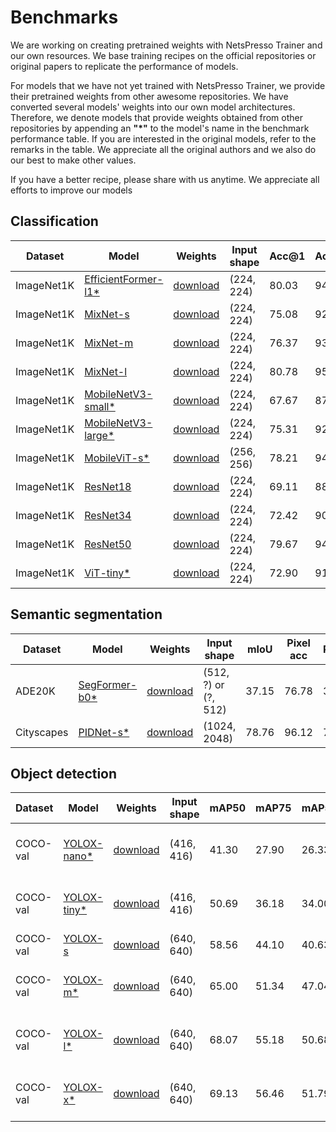 # Benchmarks

We are working on creating pretrained weights with NetsPresso Trainer and our own resources. We base training recipes on the official repositories or original papers to replicate the performance of models.

For models that we have not yet trained with NetsPresso Trainer, we provide their pretrained weights from other awesome repositories. We have converted several models' weights into our own model architectures. Therefore, we denote models that provide weights obtained from other repositories by appending an **"*"** to the model's name in the benchmark performance table. If you are interested in the original models, refer to the remarks in the table. We appreciate all the original authors and we also do our best to make other values.

If you have a better recipe, please share with us anytime. We appreciate all efforts to improve our models

## Classification

| Dataset | Model | Weights | Input shape | Acc@1 | Acc@5 | Params | FLOPs | NetsPresso | Remarks |
|---|---|---|---|---|---|---|---|---|---|
| ImageNet1K | [EfficientFormer-l1*](https://github.com/Nota-NetsPresso/netspresso-trainer/blob/master/config/model/efficientformer/efficientformer-l1-classification.yaml) | [download](https://netspresso-trainer-public.s3.ap-northeast-2.amazonaws.com/checkpoint/efficientformer/efficientformer_l1_imagenet1k.safetensors?versionId=JIkKVaUF0fhkvLz2jfcY3MmbUg6MkUO6) | (224, 224) | 80.03 | 94.90 | 11.84M | 2.60G | Supported | [snap-research/EfficientFormer](https://github.com/snap-research/EfficientFormer?tab=readme-ov-file#classification-on-imagenet-1k) |
| ImageNet1K | [MixNet-s](https://github.com/Nota-NetsPresso/netspresso-trainer/blob/master/config/model/mixnet/mixnet-s-classification.yaml) | [download](https://netspresso-trainer-public.s3.ap-northeast-2.amazonaws.com/checkpoint/mixnet/mixnet_s_imagenet1k.safetensors?versionId=n0sHuieRyTWWzwBmSAE8oSP4BL53laDP) | (224, 224) | 75.08 | 92.32 | 4.13M | 0.51G | Supported | - |
| ImageNet1K | [MixNet-m](https://github.com/Nota-NetsPresso/netspresso-trainer/blob/master/config/model/mixnet/mixnet-m-classification.yaml) | [download](https://netspresso-trainer-public.s3.ap-northeast-2.amazonaws.com/checkpoint/mixnet/mixnet_m_imagenet1k.safetensors?versionId=cMkB57XAqu8Ro9OOWf9M6nLBPbrD2C7k) | (224, 224) | 76.37 | 93.07 | 5.01M | 0.71G | Supported | - |
| ImageNet1K | [MixNet-l](https://github.com/Nota-NetsPresso/netspresso-trainer/blob/master/config/model/mixnet/mixnet-l-classification.yaml) | [download](https://netspresso-trainer-public.s3.ap-northeast-2.amazonaws.com/checkpoint/mixnet/mixnet_l_imagenet1k.safetensors?versionId=UZFlpK8LO_SlYbu5GnUe9Qb3srikM6mk) | (224, 224) | 80.78 | 95.23 | 7.33M | 1.16G | Supported | - |
| ImageNet1K | [MobileNetV3-small*](https://github.com/Nota-NetsPresso/netspresso-trainer/blob/master/config/model/mobilenetv3/mobilenetv3-small-classification.yaml) | [download](https://netspresso-trainer-public.s3.ap-northeast-2.amazonaws.com/checkpoint/mobilenetv3/mobilenet_v3_small_imagenet1k.safetensors?versionId=NTpIJOERdx4efzBgY7Wcca7Xe1_Vwal9) | (224, 224) | 67.67 | 87.41 | 2.54M | 0.12G | Supported | [torchvision](https://pytorch.org/vision/main/models/mobilenetv3.html) |
| ImageNet1K | [MobileNetV3-large*](https://github.com/Nota-NetsPresso/netspresso-trainer/blob/master/config/model/mobilenetv3/mobilenetv3-large-classification.yaml) | [download](https://netspresso-trainer-public.s3.ap-northeast-2.amazonaws.com/checkpoint/mobilenetv3/mobilenet_v3_large_imagenet1k.safetensors?versionId=jPG4LAueBDO5VrFGLQ51_z.iDHa5lOgP) | (224, 224) | 75.31 | 92.64 | 5.48M | 0.45G | Supported | [torchvision](https://pytorch.org/vision/main/models/mobilenetv3.html) |
| ImageNet1K | [MobileViT-s*](https://github.com/Nota-NetsPresso/netspresso-trainer/blob/master/config/model/mobilevit/mobilevit-s-classification.yaml) | [download](https://netspresso-trainer-public.s3.ap-northeast-2.amazonaws.com/checkpoint/mobilevit/mobilevit_s_imagenet1k.safetensors?versionId=IvxVWQ.yqTF9tvZr9E2JLyE7_1dBdDB4) | (256, 256) | 78.21 | 94.13 | 5.58M | 4.07G | Supported | No input z-norm, [apple/ml-cvnets](https://apple.github.io/ml-cvnets/en/general/README-model-zoo.html#mobilevitv1-legacy) |
| ImageNet1K | [ResNet18](https://github.com/Nota-NetsPresso/netspresso-trainer/blob/master/config/model/resnet/resnet18-classification.yaml) | [download](https://netspresso-trainer-public.s3.ap-northeast-2.amazonaws.com/checkpoint/resnet/resnet18_imagenet1k.safetensors?versionId=rI_BkIYyNFBtem180CSHA5QiGjuXgxMb) | (224, 224) | 69.11 | 88.87 | 11.69M | 3.64G | Supported | - |
| ImageNet1K | [ResNet34](https://github.com/Nota-NetsPresso/netspresso-trainer/blob/master/config/model/resnet/resnet34-classification.yaml) | [download](https://netspresso-trainer-public.s3.ap-northeast-2.amazonaws.com/checkpoint/resnet/resnet34_imagenet1k.safetensors?versionId=YV687nYQc8tj5lq6ffqPpiJ8h2e0DW6L) | (224, 224) | 72.42 | 90.87 | 21.80M | 7.34G | Supported | - |
| ImageNet1K | [ResNet50](https://github.com/Nota-NetsPresso/netspresso-trainer/blob/master/config/model/resnet/resnet50-classification.yaml) | [download](https://netspresso-trainer-public.s3.ap-northeast-2.amazonaws.com/checkpoint/resnet/resnet50_imagenet1k.safetensors?versionId=kDZZabJz8kK.HWDtvo7VJ.HYZ7A3GcxS) | (224, 224) | 79.67 | 94.82 | 25.56M | 8.22G | Supported | - |
| ImageNet1K | [ViT-tiny*](https://github.com/Nota-NetsPresso/netspresso-trainer/blob/master/config/model/vit/vit-tiny-classification.yaml) | [download](https://netspresso-trainer-public.s3.ap-northeast-2.amazonaws.com/checkpoint/vit/vit_tiny_imagenet1k.safetensors?versionId=FJwTnbWvFxnlIK.57wjWCh517kuFpOkF) | (224, 224) | 72.90 | 91.17 | 5.70M | 2.52G | Supported | No input z-norm, [apple/ml-cvnets](https://apple.github.io/ml-cvnets/en/general/README-model-zoo.html#classification-imagenet-1k) |

## Semantic segmentation

| Dataset | Model | Weights | Input shape | mIoU | Pixel acc | Params | FLOPs | NetsPresso | Remarks |
|---|---|---|---|---|---|---|---|---|---|
| ADE20K | [SegFormer-b0*](https://github.com/Nota-NetsPresso/netspresso-trainer/blob/master/config/model/segformer/segformer-b0-segmentation.yaml) | [download](https://netspresso-trainer-public.s3.ap-northeast-2.amazonaws.com/checkpoint/segformer/segformer_b0_ade20k.safetensors?versionId=0RRDpZeHb2VvVzFo2jGZN4A4bVQ.k49l) | (512, ?) or (?, 512) | 37.15 | 76.78 | 3.75M | 17.01G | Supported | [mmsegmentation](https://github.com/open-mmlab/mmsegmentation/tree/main/configs/segformer), Resize short edge to 512 |
| Cityscapes | [PIDNet-s*](https://github.com/Nota-NetsPresso/netspresso-trainer/blob/master/config/model/pidnet/pidnet-s-segmentation.yaml) | [download](https://netspresso-trainer-public.s3.ap-northeast-2.amazonaws.com/checkpoint/pidnet/pidnet_s_cityscapes.safetensors?versionId=lsgtDpiF1yqJpuCLYpruLdR6on0V53r8) | (1024, 2048) | 78.76 | 96.12 | 7.72M | 95.03G | Supported | [XuJiacong/PIDNet](https://github.com/XuJiacong/PIDNet#models) |

## Object detection

| Dataset | Model | Weights | Input shape | mAP50 | mAP75 | mAP50:95 | Params | FLOPs | NetsPresso | Remarks |
|---|---|---|---|---|---|---|---|---|---|---|
| COCO-val | [YOLOX-nano*](https://github.com/Nota-NetsPresso/netspresso-trainer/blob/master/config/model/yolox/yolox-nano-detection.yaml) | [download](https://netspresso-trainer-public.s3.ap-northeast-2.amazonaws.com/checkpoint/yolox/yolox_nano_coco.safetensors?versionId=JCXugDTwGegx9Kl6Jc5AMJpIkA.WlNVP) | (416, 416) | 41.30 | 27.90 | 26.33 | 0.91M | 1.08G | Supported | [Megvii-BaseDetection/YOLOX](https://github.com/Megvii-BaseDetection/YOLOX?tab=readme-ov-file#benchmark), conf_thresh=0.01, nms_thresh=0.65 |
| COCO-val | [YOLOX-tiny*](https://github.com/Nota-NetsPresso/netspresso-trainer/blob/master/config/model/yolox/yolox-tiny-detection.yaml) | [download](https://netspresso-trainer-public.s3.ap-northeast-2.amazonaws.com/checkpoint/yolox/yolox_tiny_coco.safetensors?versionId=lJp1bCEToD_6IaL9kRCqcYIwVZ.QQ.1P) | (416, 416) | 50.69 | 36.18 | 34.00 | 5.06M | 6.45G | Supported | [Megvii-BaseDetection/YOLOX](https://github.com/Megvii-BaseDetection/YOLOX?tab=readme-ov-file#benchmark), conf_thresh=0.01, nms_thresh=0.65 |
| COCO-val | [YOLOX-s](https://github.com/Nota-NetsPresso/netspresso-trainer/blob/master/config/model/yolox/yolox-s-detection.yaml) | [download](https://netspresso-trainer-public.s3.ap-northeast-2.amazonaws.com/checkpoint/yolox/yolox_s_coco.safetensors?versionId=QRLqHKqhv8TSYBrmsQ3M8lCR8w7HEZyA) | (640, 640) | 58.56 | 44.10 | 40.63 | 8.97M | 26.81G | Supported | conf_thresh=0.01, nms_thresh=0.65 |
| COCO-val | [YOLOX-m*](https://github.com/Nota-NetsPresso/netspresso-trainer/blob/master/config/model/yolox/yolox-m-detection.yaml) | [download](https://netspresso-trainer-public.s3.ap-northeast-2.amazonaws.com/checkpoint/yolox/yolox_m_coco.safetensors?versionId=xVUySP8xgVTpa6NhCMQpulqmYeRUAhpS) | (640, 640) | 65.00 | 51.34 | 47.04 | 25.33M | 73.76G | Supported | [Megvii-BaseDetection/YOLOX](https://github.com/Megvii-BaseDetection/YOLOX?tab=readme-ov-file#benchmark), conf_thresh=0.01, nms_thresh=0.65 |
| COCO-val | [YOLOX-l*](https://github.com/Nota-NetsPresso/netspresso-trainer/blob/master/config/model/yolox/yolox-l-detection.yaml) | [download](https://netspresso-trainer-public.s3.ap-northeast-2.amazonaws.com/checkpoint/yolox/yolox_l_coco.safetensors?versionId=1GR6YNRu.yUfnjq8hKPgARyZ6YejdxMB) | (640, 640) | 68.07 | 55.18 | 50.68 | 54.21M | 155.65G | Supported | [Megvii-BaseDetection/YOLOX](https://github.com/Megvii-BaseDetection/YOLOX?tab=readme-ov-file#benchmark), conf_thresh=0.01, nms_thresh=0.65 |
| COCO-val | [YOLOX-x*](https://github.com/Nota-NetsPresso/netspresso-trainer/blob/master/config/model/yolox/yolox-x-detection.yaml) | [download](https://netspresso-trainer-public.s3.ap-northeast-2.amazonaws.com/checkpoint/yolox/yolox_x_coco.safetensors?versionId=NWskUEbSGviBWskHQ3P1dQZXnRXOR1WN) | (640, 640) | 69.13 | 56.46 | 51.79 | 99.07M | 281.94G | Supported | [Megvii-BaseDetection/YOLOX](https://github.com/Megvii-BaseDetection/YOLOX?tab=readme-ov-file#benchmark), conf_thresh=0.01, nms_thresh=0.65 |
